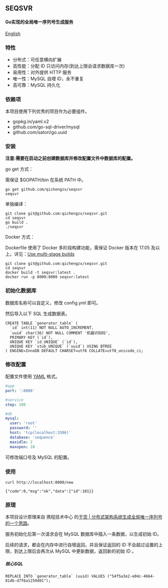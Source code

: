 SEQSVR
---------

#### Go实现的全局唯一序列号生成服务

[English](README.md)

### 特性

* 分布式：可任意横向扩展
* 高性能：分配 ID 只访问内存(到达上限会请求数据库一次)
* 易用性：对外提供 HTTP 服务
* 唯一性：MySQL 自增 ID，永不重复
* 高可靠：MySQL 持久化

### 依赖项

本项目使用下列优秀的项目作为必要组件。

* gopkg.in/yaml.v2
* github.com/go-sql-driver/mysql
* github.com/satori/go.uuid

### 安装

**注意:需要在启动之前创建数据库并修改配置文件中数据库的配置。**

go get 方式：

需保证 $GOPATH/bin 在系统 PATH 中。

```shell
go get github.com/qichengzx/seqsvr
seqsvr
```
单独编译：

```shell
git clone git@github.com:qichengzx/seqsvr.git
cd seqsvr
go build .
./seqsvr
```
Docker 方式：

Dockerfile 使用了 Docker 多阶段构建功能，需保证 Docker 版本在 17.05 及以上。详见：[Use multi-stage builds](https://docs.docker.com/develop/develop-images/multistage-build/)

```shell
git clone git@github.com:qichengzx/seqsvr.git
cd seqsvr
docker build -t seqsvr:latest .
docker run -p 8000:8000 seqsvr:latest
```

### 初始化数据库

数据库名称可以自定义，修改 config.yml 即可。

然后导入以下 SQL 生成数据表。

```mysql
CREATE TABLE `generator_table` (
  `id` int(11) NOT NULL AUTO_INCREMENT,
  `uuid` char(36) NOT NULL COMMENT '机器识别码',
  PRIMARY KEY (`id`),
  UNIQUE KEY `id_UNIQUE` (`id`),
  UNIQUE KEY `stub_UNIQUE` (`uuid`) USING BTREE
) ENGINE=InnoDB DEFAULT CHARSET=utf8 COLLATE=utf8_unicode_ci;
```

### 修改配置

配置文件使用 [YAML](http://yaml.org/) 格式。

```yaml
#app
port: ':8000'

#service
step: 100

#db
mysql:
  user: 'root'
  password: ''
  host: 'tcp(localhost:3306)'
  database: 'sequence'
  maxidle: 2
  maxopen: 10
```

可修改端口号及 MySQL 的配置。

### 使用

```shell
curl http://localhost:8000/new

{"code":0,"msg":"ok","data":{"id":101}}
```

### 原理

本项目设计原理来自 携程技术中心 的[干货 | 分布式架构系统生成全局唯一序列号的一个思路](https://mp.weixin.qq.com/s/F7WTNeC3OUr76sZARtqRjw)。

服务初始化后第一次请求会在 MySQL 数据库中插入一条数据，以生成初始 ID。

后续的请求，都会在内存中进行自增返回，并且保证返回的 ID 不会超过设置的上限，到达上限后会再次从 MySQL 中更新数据，返回新的初始 ID 。

##### 核心SQL

```mysql
REPLACE INTO `generator_table` (uuid) VALUES ("54f5a3e2-e04c-4664-81db-d7f6a1259d01");
```
